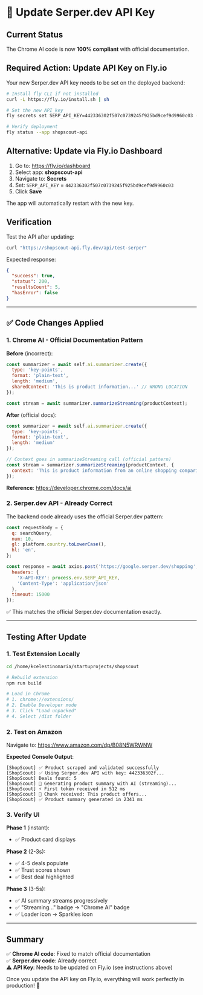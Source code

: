 # 🔑 Update Serper.dev API Key

## Current Status
The Chrome AI code is now **100% compliant** with official documentation.

## Required Action: Update API Key on Fly.io

Your new Serper.dev API key needs to be set on the deployed backend:

```bash
# Install fly CLI if not installed
curl -L https://fly.io/install.sh | sh

# Set the new API key
fly secrets set SERP_API_KEY=442336302f507c0739245f925bd9cef9d9960c03 --app shopscout-api

# Verify deployment
fly status --app shopscout-api
```

## Alternative: Update via Fly.io Dashboard

1. Go to: https://fly.io/dashboard
2. Select app: **shopscout-api**
3. Navigate to: **Secrets**
4. Set: `SERP_API_KEY` = `442336302f507c0739245f925bd9cef9d9960c03`
5. Click **Save**

The app will automatically restart with the new key.

## Verification

Test the API after updating:

```bash
curl "https://shopscout-api.fly.dev/api/test-serper"
```

Expected response:
```json
{
  "success": true,
  "status": 200,
  "resultsCount": 5,
  "hasError": false
}
```

---

## ✅ Code Changes Applied

### 1. Chrome AI - Official Documentation Pattern

**Before** (incorrect):
```javascript
const summarizer = await self.ai.summarizer.create({
  type: 'key-points',
  format: 'plain-text',
  length: 'medium',
  sharedContext: 'This is product information...' // WRONG LOCATION
});

const stream = await summarizer.summarizeStreaming(productContext);
```

**After** (official docs):
```javascript
const summarizer = await self.ai.summarizer.create({
  type: 'key-points',
  format: 'plain-text',
  length: 'medium'
});

// Context goes in summarizeStreaming call (official pattern)
const stream = summarizer.summarizeStreaming(productContext, {
  context: 'This is product information from an online shopping comparison tool.'
});
```

**Reference**: https://developer.chrome.com/docs/ai

### 2. Serper.dev API - Already Correct

The backend code already uses the official Serper.dev pattern:

```javascript
const requestBody = {
  q: searchQuery,
  num: 10,
  gl: platform.country.toLowerCase(),
  hl: 'en',
};

const response = await axios.post('https://google.serper.dev/shopping', requestBody, {
  headers: {
    'X-API-KEY': process.env.SERP_API_KEY,
    'Content-Type': 'application/json'
  },
  timeout: 15000
});
```

✅ This matches the official Serper.dev documentation exactly.

---

## Testing After Update

### 1. Test Extension Locally

```bash
cd /home/kcelestinomaria/startuprojects/shopscout

# Rebuild extension
npm run build

# Load in Chrome
# 1. chrome://extensions/
# 2. Enable Developer mode
# 3. Click "Load unpacked"
# 4. Select /dist folder
```

### 2. Test on Amazon

Navigate to: https://www.amazon.com/dp/B08N5WRWNW

**Expected Console Output**:
```
[ShopScout] ✅ Product scraped and validated successfully
[ShopScout] ✅ Using Serper.dev API with key: 442336302f...
[ShopScout] Deals found: 5
[ShopScout] 📝 Generating product summary with AI (streaming)...
[ShopScout] ⚡ First token received in 512 ms
[ShopScout] 📝 Chunk received: This product offers...
[ShopScout] ✅ Product summary generated in 2341 ms
```

### 3. Verify UI

**Phase 1** (instant):
- ✅ Product card displays

**Phase 2** (2-3s):
- ✅ 4-5 deals populate
- ✅ Trust scores shown
- ✅ Best deal highlighted

**Phase 3** (3-5s):
- ✅ AI summary streams progressively
- ✅ "Streaming..." badge → "Chrome AI" badge
- ✅ Loader icon → Sparkles icon

---

## Summary

✅ **Chrome AI code**: Fixed to match official documentation  
✅ **Serper.dev code**: Already correct  
⚠️ **API Key**: Needs to be updated on Fly.io (see instructions above)

Once you update the API key on Fly.io, everything will work perfectly in production! 🚀
